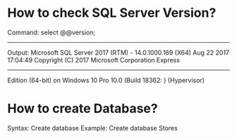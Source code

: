 How to check SQL Server Version?
====================================
Command:	select @@version;
*******
Output:	Microsoft SQL Server 2017 (RTM) - 14.0.1000.169 (X64)   Aug 22 2017 17:04:49   Copyright (C) 2017 Microsoft Corporation  Express 
*******
Edition (64-bit) on Windows 10 Pro 10.0 <X64> (Build 18362: ) (Hypervisor) 

How to create Database?
=======================
Syntax: Create database <yourdatabasename>
Example: Create database Stores
